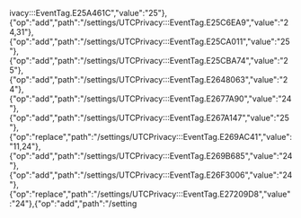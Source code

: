 ivacy:::EventTag.E25A461C","value":"25"},{"op":"add","path":"/settings/UTCPrivacy:::EventTag.E25C6EA9","value":"24,31"},{"op":"add","path":"/settings/UTCPrivacy:::EventTag.E25CA011","value":"25"},{"op":"add","path":"/settings/UTCPrivacy:::EventTag.E25CBA74","value":"25"},{"op":"add","path":"/settings/UTCPrivacy:::EventTag.E2648063","value":"24"},{"op":"add","path":"/settings/UTCPrivacy:::EventTag.E2677A90","value":"24"},{"op":"add","path":"/settings/UTCPrivacy:::EventTag.E267A147","value":"25"},{"op":"replace","path":"/settings/UTCPrivacy:::EventTag.E269AC41","value":"11,24"},{"op":"add","path":"/settings/UTCPrivacy:::EventTag.E269B685","value":"24"},{"op":"add","path":"/settings/UTCPrivacy:::EventTag.E26F3006","value":"24"},{"op":"replace","path":"/settings/UTCPrivacy:::EventTag.E27209D8","value":"24"},{"op":"add","path":"/setting